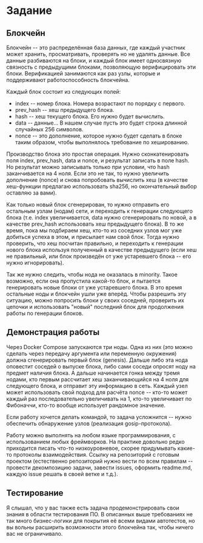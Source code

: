 # Задание

## Блокчейн

Блокчейн -- это распределённая база данных, где каждый участник может хранить, просматривать, проверять но не удалять данные. Все данные разбиваются на блоки, и каждый блок имеет односвязную связность с предыдущими блоками, позволяющую верифицировать эти блоки. Верификацией занимаются как раз узлы, которые и поддерживают работоспособность блокчейна.

Каждый блок состоит из следующих полей:
- index -- номер блока. Номера возрастают по порядку с первого.
- prev_hash -- хеш предыдущего блока.
- hash -- хеш текущего блока. Его нужно будет вычислить.
- data -- данные... В нашем случае пусть это будет строка длинной случайных 256 символов.
- nonce -- это дополнение, которое нужно будет сделать в блоке таким образом, чтобы выполнялось требование по хешированию.

Производство блока это простая операция.
Нужно сконкатенировать поля index, prev_hash, data и nonce, и результат записать в поле hash.
Но результат можно записывать только при условии, что hash заканчивается на 4 ноля. Если это не так, то нужно увеличить дополнение (nonce) и снова попробовать вычислить хеш (в качестве хеш-функции предлагаю использовать sha256, но окончательный выбор оставляю за вами).

Как только новый блок сгенерирован, то нужно отправить его остальным узлам (нодам) сети, и переходить к генерации следующего блока (т.е. index увеличивается, data нужно сгенерировать по новой, а в качестве prev_hash использовать хеш предыдущего блока). В то же время, пока мы подбираем хеш, кто-то из соседних узлов мог уже добиться успеха в этом, и присылает нам свой блок. Тогда нужно проверить, что хеш посчитан правильно, и переходить к генерации нового блока используя полученный в качестве предыдущего (если хеш не правильный, или блок произведён от уже устаревшего блока -- его нужно игнорировать). 

Так же нужно следить, чтобы нода не оказалась в minority. Такое возможно, если она пропустила какой-то блок, и пытается генерировать новые блоки от уже устаревшего блока. В это время остальные ноды и блокчейн ушли уже вперёд. Чтобы разрешить эту ситуацию, можно попросить блоки у своих соседней, проверить их цепочки и использовать "новый" последний блок для продолжения работы по генерации блоков.

## Демонстрация работы

Через Docker Compose запускаются три ноды. Одна из них (это можно сделать через передачу аргумента или переменную окружения) должна сгенерировать первый блок (genesis). Дальше либо эта нода оповестит соседей о выпуске блока, либо сами соседи опросят ноду на предмет наличия блока. А дальше начинается гонка между тремя нодами, кто первым рассчитает хеш заканчивающийся на 4 ноля для следующего блока, и отправит эту информацию в сеть. Каждый узел может использовать свой подход для расчёта nonce -- кто-то может каждый раз последовательно увеличивать на 1, кто-то увеличивает по Фибоначчи, кто-то вообще использует рандомное значение.

Если работу хочется делать командой, то задача усложнится -- нужно обеспечить обнаружение узлов (реализация gosip-протокола).

Работу можно выполнять на любом языке программирования, с использованием любых фреймворков. На практике довольно редко приходится писать что-то низкоуровневое, скорее придумывать какие-то протоколы взаимодействия. Ссылку на репозиторий с готовым проектом (естественно репозиторий нужно вести по всем правилам -- провести декомпозицию задачи, завести issues, оформить readme.md, каждую issue решать в своей ветке и т.д.).

## Тестирование

Я слышал, что у вас также есть задача продемонстрировать свои знания в области тестирования ПО.
В описанных выше требованиях не так много бизнес-логики для покрытия её всеми видами автотестов, но вы вольны расширить возможности этого блокчейна так, чтобы ничего вас не ограничивало.
